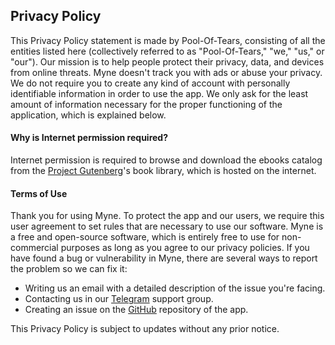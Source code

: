 ## Privacy Policy
This Privacy Policy statement is made by Pool-Of-Tears, consisting of all the entities listed here (collectively referred to as "Pool-Of-Tears," "we," "us," or "our").
Our mission is to help people protect their privacy, data, and devices from online threats. Myne doesn't track you with ads or abuse your privacy.
We do not require you to create any kind of account with personally identifiable information in order to use the app.
We only ask for the least amount of information necessary for the proper functioning of the application, which is explained below.

#### Why is Internet permission required?
Internet permission is required to browse and download the ebooks catalog from the [Project Gutenberg](https://gutenberg.org)'s book library, which is hosted on the internet.

#### Terms of Use
Thank you for using Myne. To protect the app and our users, we require this user agreement to set rules that are necessary to use our software.
Myne is a free and open-source software, which is entirely free to use for non-commercial purposes as long as you agree to our privacy policies.
If you have found a bug or vulnerability in Myne, there are several ways to report the problem so we can fix it:

- Writing us an email with a detailed description of the issue you're facing.
- Contacting us in our [Telegram](https://t.me/PotApps) support group.
- Creating an issue on the [GitHub](https://github.com/Pool-Of-Tears/Myne) repository of the app.

This Privacy Policy is subject to updates without any prior notice.
